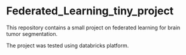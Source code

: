 # Federated_Learning_tiny_project
This repository contains a small project on federated learning for brain tumor segmentation.

The project was tested using databricks platform.
